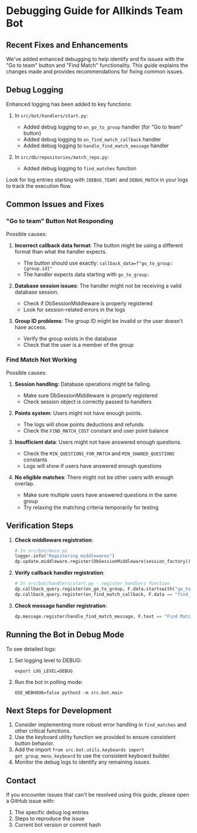 # Debugging Guide for Allkinds Team Bot

## Recent Fixes and Enhancements

We've added enhanced debugging to help identify and fix issues with the "Go to team" button and "Find Match" functionality. This guide explains the changes made and provides recommendations for fixing common issues.

## Debug Logging

Enhanced logging has been added to key functions:

1. In `src/bot/handlers/start.py`:
   - Added debug logging to `on_go_to_group` handler (for "Go to team" button)
   - Added debug logging to `on_find_match_callback` handler
   - Added debug logging to `handle_find_match_message` handler

2. In `src/db/repositories/match_repo.py`:
   - Added debug logging to `find_matches` function

Look for log entries starting with `[DEBUG_TEAM]` and `DEBUG_MATCH` in your logs to track the execution flow.

## Common Issues and Fixes

### "Go to team" Button Not Responding

Possible causes:
1. **Incorrect callback data format**: The button might be using a different format than what the handler expects.
   - The button should use exactly: `callback_data=f"go_to_group:{group.id}"`
   - The handler expects data starting with `go_to_group:`

2. **Database session issues**: The handler might not be receiving a valid database session.
   - Check if DbSessionMiddleware is properly registered
   - Look for session-related errors in the logs

3. **Group ID problems**: The group ID might be invalid or the user doesn't have access.
   - Verify the group exists in the database
   - Check that the user is a member of the group

### Find Match Not Working

Possible causes:
1. **Session handling**: Database operations might be failing.
   - Make sure DbSessionMiddleware is properly registered
   - Check session object is correctly passed to handlers

2. **Points system**: Users might not have enough points.
   - The logs will show points deductions and refunds
   - Check the `FIND_MATCH_COST` constant and user point balance

3. **Insufficient data**: Users might not have answered enough questions.
   - Check the `MIN_QUESTIONS_FOR_MATCH` and `MIN_SHARED_QUESTIONS` constants
   - Logs will show if users have answered enough questions

4. **No eligible matches**: There might not be other users with enough overlap.
   - Make sure multiple users have answered questions in the same group
   - Try relaxing the matching criteria temporarily for testing

## Verification Steps

1. **Check middleware registration**:
   ```python
   # In src/bot/main.py
   logger.info("Registering middlewares")
   dp.update.middleware.register(DbSessionMiddleware(session_factory))
   ```

2. **Verify callback handler registration**:
   ```python
   # In src/bot/handlers/start.py - register_handlers function
   dp.callback_query.register(on_go_to_group, F.data.startswith("go_to_group:"))
   dp.callback_query.register(on_find_match_callback, F.data == "find_match")
   ```

3. **Check message handler registration**:
   ```python
   dp.message.register(handle_find_match_message, F.text == "Find Match", flags=needs_db)
   ```

## Running the Bot in Debug Mode

To see detailed logs:

1. Set logging level to DEBUG:
   ```
   export LOG_LEVEL=DEBUG
   ```

2. Run the bot in polling mode:
   ```
   USE_WEBHOOK=false python3 -m src.bot.main
   ```

## Next Steps for Development

1. Consider implementing more robust error handling in `find_matches` and other critical functions.
2. Use the keyboard utility function we provided to ensure consistent button behavior.
3. Add the import `from src.bot.utils.keyboards import get_group_menu_keyboard` to use the consistent keyboard builder.
4. Monitor the debug logs to identify any remaining issues.

## Contact

If you encounter issues that can't be resolved using this guide, please open a GitHub issue with:
1. The specific debug log entries
2. Steps to reproduce the issue
3. Current bot version or commit hash 